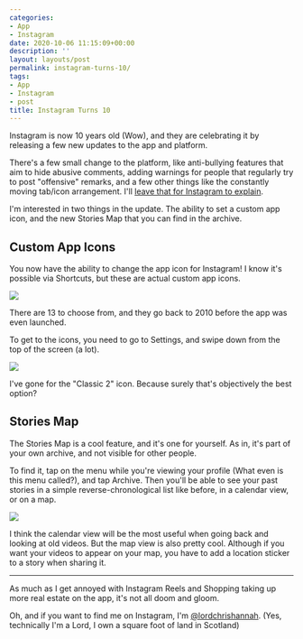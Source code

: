 ```yaml
---
categories:
- App
- Instagram
date: 2020-10-06 11:15:09+00:00
description: ''
layout: layouts/post
permalink: instagram-turns-10/
tags:
- App
- Instagram
- post
title: Instagram Turns 10
---
```


Instagram is now 10 years old (Wow), and they are celebrating it by releasing a few new updates to the app and platform.

There's a few small change to the platform, like anti-bullying features that aim to hide abusive comments, adding warnings for people that regularly try to post "offensive" remarks, and a few other things like the constantly moving tab/icon arrangement. I'll [leave that for Instagram to explain](https://about.instagram.com/blog/announcements/instagrams-birthday-pushing-culture-forward).

I'm interested in two things in the update. The ability to set a custom app icon, and the new Stories Map that you can find in the archive.

## Custom App Icons

You now have the ability to change the app icon for Instagram! I know it's possible via Shortcuts, but these are actual custom app icons.

<img src="https://chrishannah.me/images/2020/10/Image.png">

There are 13 to choose from, and they go back to 2010 before the app was even launched.

To get to the icons, you need to go to Settings, and swipe down from the top of the screen (a lot).

<img src="https://chrishannah.me/images/2020/10/2020-10-06-12.13.40.gif">

I've gone for the "Classic 2" icon. Because surely that's objectively the best option?

## Stories Map

The Stories Map is a cool feature, and it's one for yourself. As in, it's part of your own archive, and not visible for other people.

To find it, tap on the menu while you're viewing your profile (What even is this menu called?), and tap Archive. Then you'll be able to see your past stories in a simple reverse-chronological list like before, in a calendar view, or on a map.

<img src="https://chrishannah.me/images/2020/10/Image-2.png">

I think the calendar view will be the most useful when going back and looking at old videos. But the map view is also pretty cool. Although if you want your videos to appear on your map, you have to add a location sticker to a story when sharing it.

---

As much as I get annoyed with Instagram Reels and Shopping taking up more real estate on the app, it's not all doom and gloom.

Oh, and if you want to find me on Instagram, I'm [@lordchrishannah](https://www.instagram.com/lordchrishannah/). (Yes, technically I'm a Lord, I own a square foot of land in Scotland)
